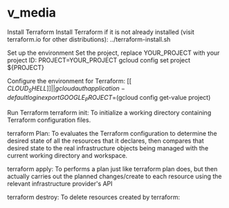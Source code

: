 # v_media

Install Terraform
Install Terraform if it is not already installed (visit terraform.io for other distributions):
../terraform-install.sh

Set up the environment
Set the project, replace YOUR_PROJECT with your project ID:
PROJECT=YOUR_PROJECT
gcloud config set project ${PROJECT}


Configure the environment for Terraform:
[[ $CLOUD_SHELL ]] || gcloud auth application-default login
export GOOGLE_PROJECT=$(gcloud config get-value project)


Run Terraform
terraform init: 
To initialize a working directory containing Terraform configuration files.

terraform Plan: 
To evaluates the Terraform configuration to determine the desired state of all the resources that it declares, then compares that desired state to the real infrastructure objects being managed with the current working directory and workspace.

terraform apply: 
To performs a plan just like terraform plan does, but then actually carries out the planned changes/create to each resource using the relevant infrastructure provider's API


terraform destroy:
To delete resources created by terraform:
